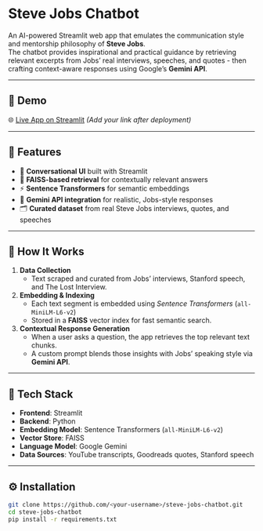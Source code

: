 # Steve Jobs Chatbot

An AI-powered Streamlit web app that emulates the communication style and mentorship philosophy of **Steve Jobs**.  
The chatbot provides inspirational and practical guidance by retrieving relevant excerpts from Jobs’ real interviews, speeches, and quotes - then crafting context-aware responses using Google’s **Gemini API**.

---

## 🚀 Demo

🌐 [Live App on Streamlit](https://your-app-name.streamlit.app) *(Add your link after deployment)*

---

## 📌 Features

- 💬 **Conversational UI** built with Streamlit  
- 🧠 **FAISS-based retrieval** for contextually relevant answers  
- ⚡ **Sentence Transformers** for semantic embeddings  
- 🤖 **Gemini API integration** for realistic, Jobs-style responses  
- 🗂️ **Curated dataset** from real Steve Jobs interviews, quotes, and speeches  

---

## 🧠 How It Works

1. **Data Collection**  
   - Text scraped and curated from Jobs’ interviews, Stanford speech, and The Lost Interview.  
2. **Embedding & Indexing**  
   - Each text segment is embedded using *Sentence Transformers* (`all-MiniLM-L6-v2`)  
   - Stored in a **FAISS** vector index for fast semantic search.  
3. **Contextual Response Generation**  
   - When a user asks a question, the app retrieves the top relevant text chunks.  
   - A custom prompt blends those insights with Jobs’ speaking style via **Gemini API**.  

---

## 🧰 Tech Stack

- **Frontend**: Streamlit  
- **Backend**: Python  
- **Embedding Model**: Sentence Transformers (`all-MiniLM-L6-v2`)  
- **Vector Store**: FAISS  
- **Language Model**: Google Gemini  
- **Data Sources**: YouTube transcripts, Goodreads quotes, Stanford speech  

---

## ⚙️ Installation

```bash
git clone https://github.com/<your-username>/steve-jobs-chatbot.git
cd steve-jobs-chatbot
pip install -r requirements.txt

